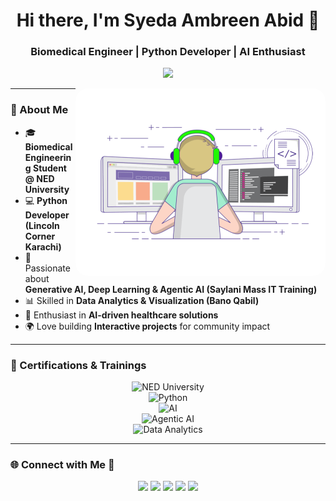 <!-- animation start -->
<div align="center">
  <h1> Hi there, I'm Syeda Ambreen Abid 👋</h1>
  <h3> Biomedical Engineer | Python Developer | AI Enthusiast </h3>
</div>

<p align="center">
<a href="https://github.com/Syeda-Ambreen-Abid"><img src="https://readme-typing-svg.herokuapp.com/?lines=Biomedical+Engineer+from+NED;Python+Developer+@+Lincoln+Corner;Generative+AI+&+Deep+Learning;Agentic+AI+@+Saylani+Mass+IT;Data+Analytics+@+Bano+Qabil&font=Roboto&size=24&duration=4000&pause=600&center=true&width=650&height=50&color=00FFB3"></a>
</p>
<!-- animation end -->

<img align="right" alt="Coding" width="400" style="border-radius:20px;"
	src="https://raw.githubusercontent.com/devSouvik/devSouvik/master/gif3.gif"/>

---

### 🚀 About Me  
- 🎓 **Biomedical Engineering Student @ NED University**  
- 💻 **Python Developer (Lincoln Corner Karachi)**  
- 🧠 Passionate about **Generative AI, Deep Learning & Agentic AI (Saylani Mass IT Training)**  
- 📊 Skilled in **Data Analytics & Visualization (Bano Qabil)**  
- 🤝 Enthusiast in **AI-driven healthcare solutions**  
- 🌍 Love building **Interactive projects** for community impact  

---

### 📜 Certifications & Trainings  

<p align="center">
  <img src="https://img.shields.io/badge/Biomedical%20Engineering-NED%20University-0D1117?style=for-the-badge&logo=graduated&logoColor=00FFB3" alt="NED University"/>
  <br/>
  <img src="https://img.shields.io/badge/Python%20Programming-Lincoln%20Corner%20Karachi-0D1117?style=for-the-badge&logo=python&logoColor=F7DF1E" alt="Python"/>
  <br/>
  <img src="https://img.shields.io/badge/Generative%20AI%20%26%20Deep%20Learning-Saylani%20Mass%20IT%20Training-0D1117?style=for-the-badge&logo=openai&logoColor=00FFB3" alt="AI"/>
  <br/>
  <img src="https://img.shields.io/badge/Agentic%20AI-Saylani%20Mass%20IT%20Training-0D1117?style=for-the-badge&logo=ai&logoColor=00CFFF" alt="Agentic AI"/>
  <br/>
  <img src="https://img.shields.io/badge/Data%20Analytics-Bano%20Qabil-0D1117?style=for-the-badge&logo=powerbi&logoColor=FFB900" alt="Data Analytics"/>
</p>

---

### 🌐 Connect with Me 🤝  

<p align="center">
  <a href="mailto:your-email@gmail.com" target="_blank"><img src="https://img.shields.io/badge/-Email-0D1117?style=for-the-badge&logo=gmail&logoColor=FF4A4A"></a>
  <a href="https://www.linkedin.com/in/your-linkedin/" target="_blank"><img src="https://img.shields.io/badge/LinkedIn-0D1117?style=for-the-badge&logo=linkedin&logoColor=00CFFF"></a>
  <a href="https://www.facebook.com/your-profile" target="_blank"><img src="https://img.shields.io/badge/Facebook-0D1117?style=for-the-badge&logo=facebook&logoColor=1877F2"></a>
  <a href="https://fiverr.com/your-fiverr" target="_blank"><img src="https://img.shields.io/badge/Fiverr-0D1117?style=for-the-badge&logo=fiverr&logoColor=00FF85"></a>
  <a href="https://your-portfolio-link" target="_blank"><img src="https://img.shields.io/badge/Portfolio-0D1117?style=for-the-badge&logo=firefox&logoColor=F0DB4F"></a>
</p>


 
